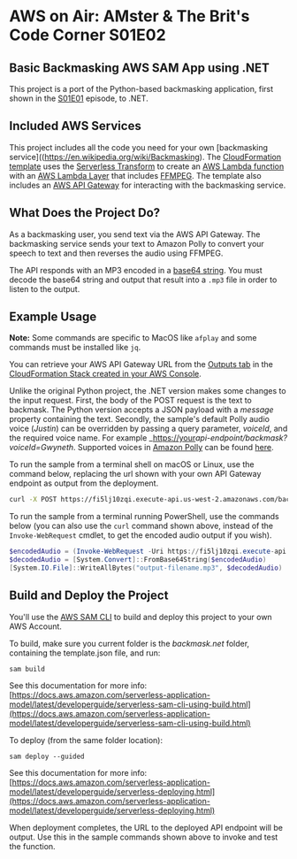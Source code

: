 # AWS on Air: AMster & The Brit's Code Corner S01E02

## Basic Backmasking AWS SAM App using .NET

This project is a port of the Python-based backmasking application, first shown in the [S01E01](https://www.twitch.tv/videos/1745065555) episode, to .NET.

## Included AWS Services

This project includes all the code you need for your own [backmasking service]((https://en.wikipedia.org/wiki/Backmasking). The [CloudFormation template](https://aws.amazon.com/cloudformation/resources/templates/) uses the [Serverless Transform](https://docs.aws.amazon.com/AWSCloudFormation/latest/UserGuide/transform-aws-serverless.html) to create an [AWS Lambda function](https://aws.amazon.com/lambda/) with an [AWS Lambda Layer](https://docs.aws.amazon.com/lambda/latest/dg/configuration-layers.html) that includes [FFMPEG](https://ffmpeg.org/). The template also includes an [AWS API Gateway](https://aws.amazon.com/api-gateway/) for interacting with the backmasking service.

## What Does the Project Do?

As a backmasking user, you send text via the AWS API Gateway. The backmasking service sends your text to Amazon Polly to convert your speech to text and then reverses the audio using FFMPEG.

The API responds with an MP3 encoded in a [base64 string](https://en.wikipedia.org/wiki/Base64). You must decode the base64 string and output that result into a `.mp3` file in order to listen to the output.

## Example Usage

**Note:** Some commands are specific to MacOS like `afplay` and some commands must be installed like `jq`.

You can retrieve your AWS API Gateway URL from the [Outputs tab](https://docs.aws.amazon.com/AWSCloudFormation/latest/UserGuide/outputs-section-structure.html) in the [CloudFormation Stack created in your AWS Console](https://console.aws.amazon.com/cloudformation).

Unlike the original Python project, the .NET version makes some changes to the input request. First, the body of the POST request is the text to backmask. The Python version accepts a JSON payload with a _message_ property containing the text. Secondly, the sample's default Polly audio voice (_Justin_) can be overridden by passing a query parameter, _voiceId_, and the required voice name. For example _<https://your>_api-endpoint/backmask?voiceId=Gwyneth_. Supported voices in [Amazon Polly](https://aws.amazon.com/polly) can be found [here](https://docs.aws.amazon.com/polly/latest/dg/voicelist.html).

To run the sample from a terminal shell on macOS or Linux, use the command below, replacing the url shown with your own API Gateway endpoint as output from the deployment.

```sh
curl -X POST https://fi5lj10zqi.execute-api.us-west-2.amazonaws.com/backmask -H 'Content-Type: application/text' -d 'Please reverse this audio for me.' | jq -r .audio | base64 -d > please.mp3 && afplay please.mp3
```

To run the sample from a terminal running PowerShell, use the commands below (you can also use the `curl` command shown above, instead of the `Invoke-WebRequest` cmdlet, to get the encoded audio output if you wish).

```PowerShell
$encodedAudio = (Invoke-WebRequest -Uri https://fi5lj10zqi.execute-api.us-west-2.amazonaws.com/backmask?voiceId=Nicole -ContentType "application/text" -Body "Reverse this text, please" -Method Post).Content
$decodedAudio = [System.Convert]::FromBase64String($encodedAudio)
[System.IO.File]::WriteAllBytes("output-filename.mp3", $decodedAudio)
```

## Build and Deploy the Project

You'll use the [AWS SAM CLI](https://docs.aws.amazon.com/serverless-application-model/latest/developerguide/install-sam-cli.html) to build and deploy this project to your own AWS Account.

To build, make sure you current folder is the _backmask.net_ folder, containing the template.json file, and run:

`sam build`

See this documentation for more info: [https://docs.aws.amazon.com/serverless-application-model/latest/developerguide/serverless-sam-cli-using-build.html](https://docs.aws.amazon.com/serverless-application-model/latest/developerguide/serverless-sam-cli-using-build.html)

To deploy (from the same folder location):

`sam deploy --guided`

See this documentation for more info: [https://docs.aws.amazon.com/serverless-application-model/latest/developerguide/serverless-deploying.html](https://docs.aws.amazon.com/serverless-application-model/latest/developerguide/serverless-deploying.html)

When deployment completes, the URL to the deployed API endpoint will be output. Use this in the sample commands shown above to invoke and test the function.

